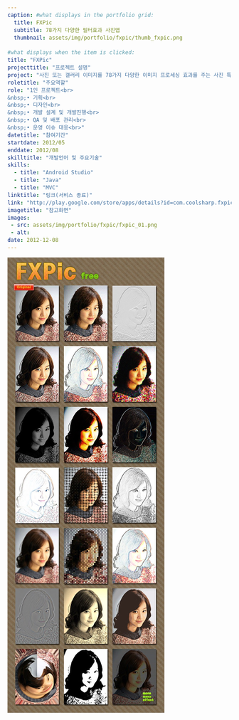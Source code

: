 ```yaml
---
caption: #what displays in the portfolio grid:
  title: FXPic
  subtitle: 78가지 다양한 필터효과 사진앱
  thumbnail: assets/img/portfolio/fxpic/thumb_fxpic.png
  
#what displays when the item is clicked:
title: "FXPic"
projecttitle: "프로젝트 설명"
project: "사진 또는 갤러리 이미지를 78가지 다양한 이미지 프로세싱 효과를 주는 사진 특수 효과 적용 앱"
roletitle: "주요역할"
role: "1인 프로젝트<br>
&nbsp;• 기획<br>
&nbsp;• 디자인<br>
&nbsp;• 개발 설계 및 개발진행<br>
&nbsp;• QA 및 배포 관리<br>
&nbsp;• 운영 이슈 대응<br>"
datetitle: "참여기간"
startdate: 2012/05
enddate: 2012/08
skilltitle: "개발언어 및 주요기술"
skills:
  - title: "Android Studio"
  - title: "Java"
  - title: "MVC"
linktitle: "링크(서비스 종료)"
link: "http://play.google.com/store/apps/details?id=com.coolsharp.fxpic"
imagetitle: "참고화면"
images:
 - src: assets/img/portfolio/fxpic/fxpic_01.png
 - alt: 
date: 2012-12-08
---
```

<img class="img-fluid d-block mx-auto" src="assets/img/portfolio/fxpic/fxpic_02.png" alt="" />